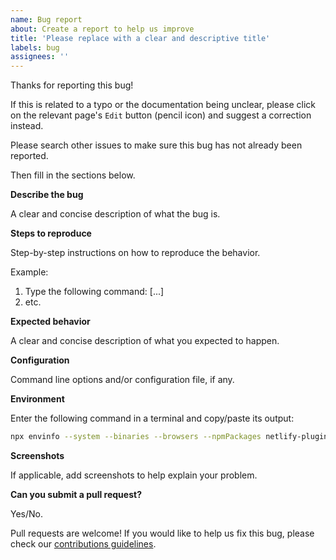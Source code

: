 ```yaml
---
name: Bug report
about: Create a report to help us improve
title: 'Please replace with a clear and descriptive title'
labels: bug
assignees: ''
---
```


Thanks for reporting this bug!

If this is related to a typo or the documentation being unclear, please click on
the relevant page's `Edit` button (pencil icon) and suggest a correction
instead.

Please search other issues to make sure this bug has not already been reported.

Then fill in the sections below.

**Describe the bug**

A clear and concise description of what the bug is.

**Steps to reproduce**

Step-by-step instructions on how to reproduce the behavior.

Example:

1. Type the following command: [...]
2. etc.

**Expected behavior**

A clear and concise description of what you expected to happen.

**Configuration**

Command line options and/or configuration file, if any.

**Environment**

Enter the following command in a terminal and copy/paste its output:

```bash
npx envinfo --system --binaries --browsers --npmPackages netlify-plugin-parcel-cache
```

**Screenshots**

If applicable, add screenshots to help explain your problem.

**Can you submit a pull request?**

Yes/No.

Pull requests are welcome! If you would like to help us fix this bug, please
check our [contributions guidelines](../blob/master/CONTRIBUTING.md).
